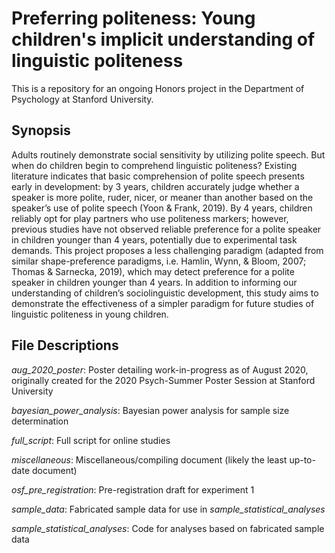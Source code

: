 # Preferring politeness: Young children's implicit understanding of linguistic politeness
This is a repository for an ongoing Honors project in the Department of Psychology at Stanford University.

## Synopsis
Adults routinely demonstrate social sensitivity by utilizing polite speech. But when do children begin to comprehend linguistic politeness? Existing literature indicates that basic comprehension of polite speech presents early in development: by 3 years, children accurately judge whether a speaker is more polite, ruder, nicer, or meaner than another based on the speaker’s use of polite speech (Yoon & Frank, 2019). By 4 years, children reliably opt for play partners who use politeness markers; however, previous studies have not observed reliable preference for a polite speaker in children younger than 4 years, potentially due to experimental task demands. This project proposes a less challenging paradigm (adapted from similar shape-preference paradigms, i.e. Hamlin, Wynn, & Bloom, 2007; Thomas & Sarnecka, 2019), which may detect preference for a polite speaker in children younger than 4 years. In addition to informing our understanding of children’s sociolinguistic development, this study aims to demonstrate the effectiveness of a simpler paradigm for future studies of linguistic politeness in young children.

## File Descriptions

_aug_2020_poster_: Poster detailing work-in-progress as of August 2020, originally created for the 2020 Psych-Summer Poster Session at Stanford University

_bayesian_power_analysis_: Bayesian power analysis for sample size determination

_full_script_: Full script for online studies

_miscellaneous_: Miscellaneous/compiling document (likely the least up-to-date document)

_osf_pre_registration_: Pre-registration draft for experiment 1

_sample_data_: Fabricated sample data for use in _sample_statistical_analyses_

_sample_statistical_analyses_: Code for analyses based on fabricated sample data